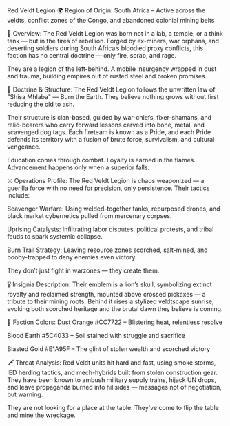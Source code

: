 Red Veldt Legion
🌍 Region of Origin:
South Africa – Active across the veldts, conflict zones of the Congo, and abandoned colonial mining belts

🎴 Overview:
The Red Veldt Legion was born not in a lab, a temple, or a think tank — but in the fires of rebellion. Forged by ex-miners, war orphans, and deserting soldiers during South Africa’s bloodied proxy conflicts, this faction has no central doctrine — only fire, scrap, and rage.

They are a legion of the left-behind. A mobile insurgency wrapped in dust and trauma, building empires out of rusted steel and broken promises.

🧠 Doctrine & Structure:
The Red Veldt Legion follows the unwritten law of "Shisa Mhlaba" — Burn the Earth.
They believe nothing grows without first reducing the old to ash.

Their structure is clan-based, guided by war-chiefs, fixer-shamans, and relic-bearers who carry forward lessons carved into bone, metal, and scavenged dog tags.
Each fireteam is known as a Pride, and each Pride defends its territory with a fusion of brute force, survivalism, and cultural vengeance.

Education comes through combat. Loyalty is earned in the flames. Advancement happens only when a superior falls.

⚔️ Operations Profile:
The Red Veldt Legion is chaos weaponized — a guerilla force with no need for precision, only persistence. Their tactics include:

Scavenger Warfare: Using welded-together tanks, repurposed drones, and black market cybernetics pulled from mercenary corpses.

Uprising Catalysts: Infiltrating labor disputes, political protests, and tribal feuds to spark systemic collapse.

Burn Trail Strategy: Leaving resource zones scorched, salt-mined, and booby-trapped to deny enemies even victory.

They don’t just fight in warzones — they create them.

🎖️ Insignia Description:
Their emblem is a lion’s skull, symbolizing extinct royalty and reclaimed strength, mounted above crossed pickaxes — a tribute to their mining roots. Behind it rises a stylized veldtscape sunrise, evoking both scorched heritage and the brutal dawn they believe is coming.

🎨 Faction Colors:
Dust Orange #CC7722 – Blistering heat, relentless resolve

Blood Earth #5C4033 – Soil stained with struggle and sacrifice

Blasted Gold #E1A95F – The glint of stolen wealth and scorched victory

🗡️ Threat Analysis:
Red Veldt units hit hard and fast, using smoke storms, IED herding tactics, and mech-hybrids built from stolen construction gear. They have been known to ambush military supply trains, hijack UN drops, and leave propaganda burned into hillsides — messages not of negotiation, but warning.

They are not looking for a place at the table.
They’ve come to flip the table and mine the wreckage.